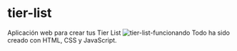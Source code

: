 # tier-list
Aplicación web para crear tus Tier List
![tier-list-funcionando](https://user-images.githubusercontent.com/6242827/188335082-ff499ae0-5dcf-43d0-bfe4-fe17ec118e26.gif)
Todo ha sido creado con HTML, CSS y JavaScript.
